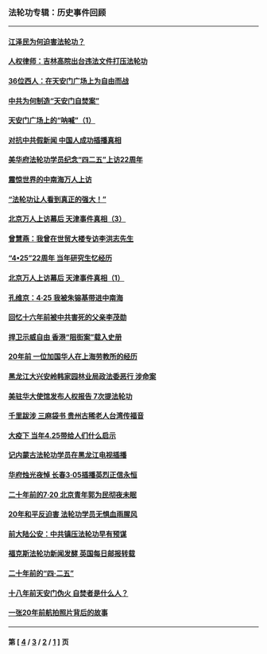 ### 法轮功专辑：历史事件回顾
---
#### [江泽民为何迫害法轮功？](../../pages/nf5793/n13876324.md?02220430) 
#### [人权律师：吉林高院出台违法文件打压法轮功](../../pages/nf5793/n13825665.md?02220430) 
#### [36位西人：在天安门广场上为自由而战](../../pages/nf5793/n13390029.md?02220430) 
#### [中共为何制造“天安门自焚案”](../../pages/nf5793/n13183270.md?02220430) 
#### [天安门广场上的“呐喊”（1）](../../pages/nf5793/n13105277.md?02220430) 
#### [对抗中共假新闻 中国人成功插播真相](../../pages/nf5793/n12910618.md?02220430) 
#### [美华府法轮功学员纪念“四二五”上访22周年](../../pages/nf5793/n12904445.md?02220430) 
#### [震惊世界的中南海万人上访](../../pages/nf5793/n12903976.md?02220430) 
#### [“法轮功让人看到真正的强大！”](../../pages/nf5793/n12903195.md?02220430) 
#### [北京万人上访幕后 天津事件真相（3）](../../pages/nf5793/n12902807.md?02220430) 
#### [曾慧燕：我曾在世贸大楼专访李洪志先生](../../pages/nf5793/n12898729.md?02220430) 
#### [“4•25”22周年 当年研究生忆经历](../../pages/nf5793/n12894152.md?02220430) 
#### [北京万人上访幕后 天津事件真相（1）](../../pages/nf5793/n12885174.md?02220430) 
#### [孔维京：4·25 我被朱镕基带进中南海](../../pages/nf5793/n12864987.md?02220430) 
#### [回忆十六年前被中共害死的父亲李茂勋](../../pages/nf5793/n12880270.md?02220430) 
#### [捍卫示威自由 香港“阻街案”载入史册](../../pages/nf5793/n12811245.md?02220430) 
#### [20年前 一位加国华人在上海劳教所的经历](../../pages/nf5793/n12707932.md?02220430) 
#### [黑龙江大兴安岭韩家园林业局政法委恶行 涉命案](../../pages/nf5793/n12622815.md?02220430) 
#### [美驻华大使馆发布人权报告 7次提法轮功](../../pages/nf5793/n12520541.md?02220430) 
#### [千里跋涉 三麻袋书 贵州古稀老人台湾传福音](../../pages/nf5793/n12198750.md?02220430) 
#### [大疫下 当年4.25带给人们什么启示](../../pages/nf5793/n12058565.md?02220430) 
#### [记内蒙古法轮功学员在黑龙江电视插播](../../pages/nf5793/n11699194.md?02220430) 
#### [华府烛光夜悼 长春3·05插播英烈正信永恒](../../pages/nf5793/n11397432.md?02220430) 
#### [二十年前的7·20 北京青年郭为民彻夜未眠](../../pages/nf5793/n11354195.md?02220430) 
#### [20年和平反迫害 法轮功学员无惧血雨腥风](../../pages/nf5793/n11348279.md?02220430) 
#### [前大陆公安：中共镇压法轮功早有预谋](../../pages/nf5793/n11352168.md?02220430) 
#### [福克斯法轮功新闻发酵  英国每日邮报转载](../../pages/nf5793/n11285952.md?02220430) 
#### [二十年前的“四·二五”](../../pages/nf5793/n11207639.md?02220430) 
#### [十八年前天安门伪火 自焚者是什么人？](../../pages/nf5793/n10996556.md?02220430) 
#### [一张20年前航拍照片背后的故事](../../pages/nf5793/n10693797.md?02220430) 

---
#### 第 [ [4](./4.md?02220430) / [3](./3.md?02220430) / [2](./2.md?02220430) / [1](./1.md?02220430) ] 页
